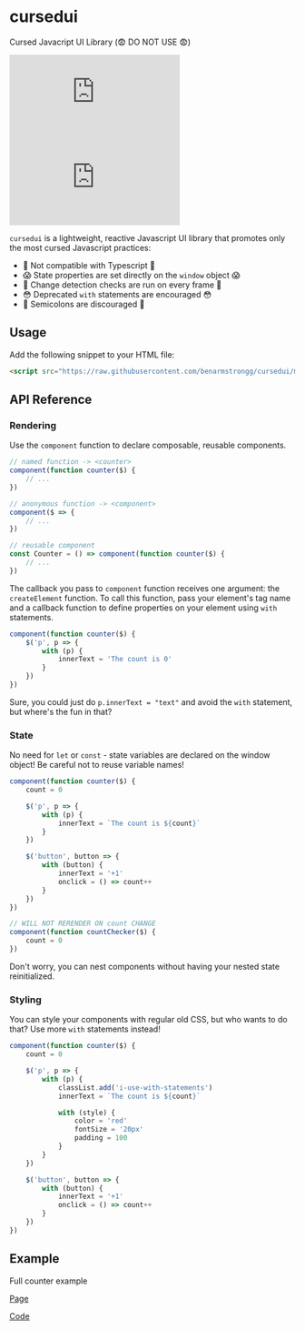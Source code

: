 # cursedui

Cursed Javacript UI Library (😨 DO NOT USE 😨)

![bundle size](https://img.badgesize.io/benarmstrongg/cursedui/main/dist/cursedui.min.js)
![gzipped bundle size](https://img.badgesize.io/benarmstrongg/cursedui/main/dist/cursedui.min.js?compression=gzip)

`cursedui` is a lightweight, reactive Javascript UI library that promotes only the most cursed Javascript practices:
- 👿 Not compatible with Typescript 👿
- 😱 State properties are set directly on the `window` object 😱
- 👻 Change detection checks are run on every frame 👻
- 😳 Deprecated `with` statements are encouraged 😳
- 🎃 Semicolons are discouraged 🎃

## Usage
Add the following snippet to your HTML file:
```html
<script src="https://raw.githubusercontent.com/benarmstrongg/cursedui/main/dist/cursedui.min.js"></script>
```

## API Reference

### Rendering

Use the `component` function to declare composable, reusable components.
```javascript
// named function -> <counter>
component(function counter($) {
    // ...
})

// anonymous function -> <component>
component($ => {
    // ...
})

// reusable component
const Counter = () => component(function counter($) {
    // ...
})
```

The callback you pass to `component` function receives one argument: the `createElement` function. To call this function, pass your element's tag name and a callback function to define properties on your element using `with` statements.

```javascript
component(function counter($) {
    $('p', p => {
        with (p) {
            innerText = 'The count is 0'
        }
    })
})
```

Sure, you could just do `p.innerText = "text"` and avoid the `with` statement, but where's the fun in that?

### State

No need for `let` or `const` - state variables are declared on the window object! Be careful not to reuse variable names! 

```javascript
component(function counter($) {
    count = 0

    $('p', p => {
        with (p) {
            innerText = `The count is ${count}`
        }
    })

    $('button', button => {
        with (button) {
            innerText = '+1'
            onclick = () => count++
        }
    })
})

// WILL NOT RERENDER ON count CHANGE
component(function countChecker($) {
    count = 0
})
```

Don't worry, you can nest components without having your nested state reinitialized.

### Styling

You can style your components with regular old CSS, but who wants to do that? Use more `with` statements instead!

```javascript
component(function counter($) {
    count = 0

    $('p', p => {
        with (p) {
            classList.add('i-use-with-statements')
            innerText = `The count is ${count}`

            with (style) {
                color = 'red'
                fontSize = '20px'
                padding = 100
            }
        }
    })

    $('button', button => {
        with (button) {
            innerText = '+1'
            onclick = () => count++
        }
    })
})
```

## Example

Full counter example

[Page](https://benarmstrongg.github.io/cursedui/)

[Code](https://github.com/benarmstrongg/cursedui/blob/main/index.html)